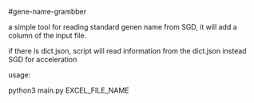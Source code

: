 #gene-name-grambber

a simple tool for reading standard genen name from SGD, it will add a column of the input file.

if there is dict.json, script will read information from the dict.json instead SGD for acceleration

usage:

python3 main.py EXCEL_FILE_NAME